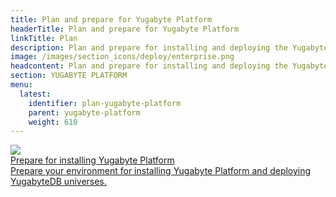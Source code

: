 ```yaml
---
title: Plan and prepare for Yugabyte Platform
headerTitle: Plan and prepare for Yugabyte Platform
linkTitle: Plan
description: Plan and prepare for installing and deploying the Yugabyte Platform
image: /images/section_icons/deploy/enterprise.png
headcontent: Plan and prepare for installing and deploying the Yugabyte Platform.
section: YUGABYTE PLATFORM
menu:
  latest:
    identifier: plan-yugabyte-platform
    parent: yugabyte-platform
    weight: 610
---
```


<div class="row">

  <div class="col-12 col-md-6 col-lg-12 col-xl-6">
    <a class="section-link icon-offset" href="yp-system-reqs/">
      <div class="head">
        <img class="icon" src="/images/section_icons/deploy/enterprise.png" aria-hidden="true" />
        <div class="title">Prepare for installing Yugabyte Platform</div>
      </div>
      <div class="body">
        Prepare your environment for installing Yugabyte Platform and deploying YugabyteDB universes.
      </div>
    </a>
  </div>

</div>

